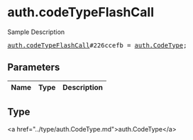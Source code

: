 # auth.codeTypeFlashCall

Sample Description

<pre>
<a href="../constructor/auth.codeTypeFlashCall.md">auth.codeTypeFlashCall</a>#226ccefb = <a href="../type/auth.CodeType.md">auth.CodeType</a>;
</pre>

## Parameters

| Name | Type | Description |
|------|:----:|-------------|

## Type

&lt;a href=&#34;../type/auth.CodeType.md&#34;&gt;auth.CodeType&lt;/a&gt;

